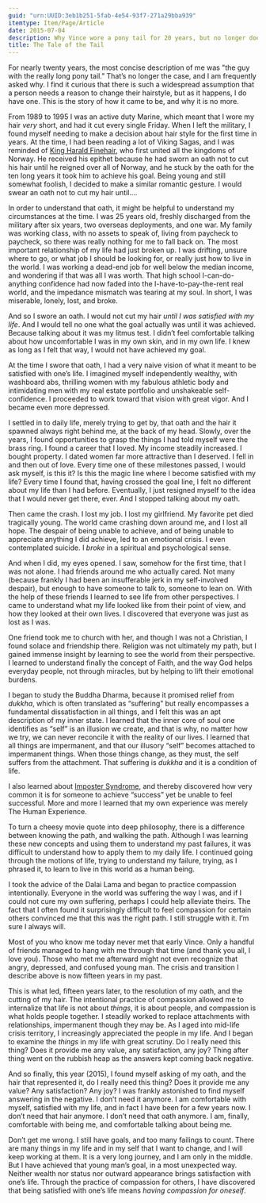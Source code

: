 ```yaml
---
guid: "urn:UUID:3eb1b251-5fab-4e54-93f7-271a29bba939"
itemtype: Item/Page/Article
date: 2015-07-04
description: Why Vince wore a pony tail for 20 years, but no longer does.
title: The Tale of the Tail
---
```


For nearly twenty years, the most concise description of me was "the guy
with the really long pony tail.” That’s no longer the case, and I am
frequently asked why. I find it curious that there is such a widespread
assumption that a person needs a reason to change their hairstyle, but
as it happens, I do have one. This is the story of how it came to be,
and why it is no more.

From 1989 to 1995 I was an active duty Marine, which meant that I wore
my hair _very_ short, and had it cut every single Friday. When I left
the military, I found myself needing to make a decision about hair style
for the first time in years. At the time, I had been reading a lot of
Viking Sagas, and I was reminded of [King Harald
Finehair](https://en.wikipedia.org/wiki/Harald_Fairhair), who first
united all the kingdoms of Norway. He received his epithet because he
had sworn an oath not to cut his hair until he reigned over all of
Norway, and he stuck by the oath for the ten long years it took him to
achieve his goal. Being young and still somewhat foolish, I decided to
make a similar romantic gesture. I would swear an oath not to cut my
hair until….

In order to understand that oath, it might be helpful to understand my
circumstances at the time. I was 25 years old, freshly discharged from
the military after six years, two overseas deployments, and one war. My
family was working class, with no assets to speak of, living from
paycheck to paycheck, so there was really nothing for me to fall back
on. The most important relationship of my life had just broken up. I was
drifting, unsure where to go, or what job I should be looking for, or
really just how to live in the world. I was working a dead-end job for
well below the median income, and wondering if that was all I was worth.
That high school I-can-do-anything confidence had now faded into the
I-have-to-pay-the-rent real world, and the impedance mismatch was
tearing at my soul. In short, I was miserable, lonely, lost, and broke.

And so I swore an oath. I would not cut my hair _until I was satisfied
with my life_. And I would tell no one what the goal actually was until
it was achieved. Because talking about it was my litmus test. I didn’t
feel comfortable talking about how uncomfortable I was in my own skin,
and in my own life. I knew as long as I felt that way, I would not have
achieved my goal.

At the time I swore that oath, I had a very naive vision of what it
meant to be satisfied with one’s life. I imagined myself independently
wealthy, with washboard abs, thrilling women with my fabulous athletic
body and intimidating men with my real estate portfolio and unshakeable
self-confidence. I proceeded to work toward that vision with great
vigor. And I became even more depressed.

I settled in to daily life, merely trying to get by, that oath and the
hair it spawned always right behind me, at the back of my head. Slowly,
over the years, I found opportunities to grasp the things I had told
myself were the brass ring. I found a career that I loved. My income
steadily increased. I bought property. I dated women far more attractive
than I deserved. I fell in and then out of love. Every time one of these
milestones passed, I would ask myself, is this it? Is this the magic
line where I become satisfied with my life? Every time I found that,
having crossed the goal line, I felt no different about my life than I
had before. Eventually, I just resigned myself to the idea that I would
never get there, ever. And I stopped talking about my oath.

Then came the crash. I lost my job. I lost my girlfriend. My favorite
pet died tragically young. The world came crashing down around me, and I
lost all hope. The despair of being unable to achieve, and of being
unable to appreciate anything I did achieve, led to an emotional crisis.
I even contemplated suicide. I _broke_ in a spiritual and psychological
sense.

And when I did, my eyes opened. I saw, somehow for the first time, that
I was not alone. I had friends around me who actually cared. Not many
(because frankly I had been an insufferable jerk in my self-involved
despair), but enough to have someone to talk to, someone to lean on.
With the help of these friends I learned to see life from other
perspectives. I came to understand what my life looked like from their
point of view, and how they looked at their own lives. I discovered that
everyone was just as lost as I was.

One friend took me to church with her, and though I was not a Christian,
I found solace and friendship there. Religion was not ultimately my
path, but I gained immense insight by learning to see the world from
their perspective. I learned to understand finally the concept of Faith,
and the way God helps everyday people, not through miracles, but by
helping to lift their emotional burdens.

I began to study the Buddha Dharma, because it promised relief from
_dukkha_, which is often translated as “suffering” but really
encompasses a fundamental dissatisfaction in all things, and I felt this
was an apt description of my inner state. I learned that the inner core
of soul one identifies as “self” is an illusion we create, and that is
why, no matter how we try, we can never reconcile it with the reality of
our lives. I learned that all things are impermanent, and that our
illusory “self” becomes attached to impermanent things. When those
things change, as they must, the self suffers from the attachment. That
suffering is _dukkha_ and it is a condition of life.

I also learned about [Imposter
Syndrome](https://en.wikipedia.org/wiki/Impostor_syndrome), and thereby
discovered how very common it is for someone to achieve “success” yet be
unable to feel successful. More and more I learned that my own
experience was merely The Human Experience.

To turn a cheesy movie quote into deep philosophy, there is a difference
between knowing the path, and walking the path. Although I was learning
these new concepts and using them to understand my past failures, it was
difficult to understand how to apply them to my daily life. I continued
going through the motions of life, trying to understand my failure,
trying, as I phrased it, to learn to live in this world as a human
being.

I took the advice of the Dalai Lama and began to practice compassion
intentionally. Everyone in the world was suffering the way I was, and if
I could not cure my own suffering, perhaps I could help alleviate
theirs. The fact that I often found it surprisingly difficult to feel
compassion for certain others convinced me that this was the right path.
I still struggle with it. I’m sure I always will.

Most of you who know me today never met that early Vince. Only a handful
of friends managed to hang with me through that time (and thank you all,
I love you). Those who met me afterward might not even recognize that
angry, depressed, and confused young man. The crisis and transition I
describe above is now fifteen years in my past.

This is what led, fifteen years later, to the resolution of my oath, and
the cutting of my hair. The intentional practice of compassion allowed
me to internalize that life is not about _things_, it is about people,
and compassion is what holds people together. I steadily worked to
replace attachments with relationships, impermanent though they may be.
As I aged into mid-life crisis territory, I increasingly appreciated the
people in my life. And I began to examine the _things_ in my life with
great scrutiny. Do I really need this thing? Does it provide me any
value, any satisfaction, any joy? Thing after thing went on the rubbish
heap as the answers kept coming back negative.

And so finally, this year (2015), I found myself asking of my oath, and
the hair that represented it, do I really need this thing? Does it
provide me any value? Any satisfaction? Any joy? I was frankly
astonished to find myself answering in the negative. I don’t need it
anymore. I am comfortable with myself, satisfied with my life, and in
fact I have been for a few years now. I don’t need that hair anymore. I
don’t need that oath anymore. I am, finally, comfortable with being me,
and comfortable talking about being me.

Don’t get me wrong. I still have goals, and too many failings to count.
There are many things in my life and in my self that I want to change,
and I will keep working at them. It is a very long journey, and I am
only in the middle. But I have achieved that young man’s goal, in a most
unexpected way. Neither wealth nor status nor outward appearance brings
satisfaction with one’s life. Through the practice of compassion for
others, I have discovered that being satisfied with one’s life means
_having compassion for oneself_.

